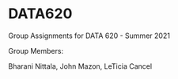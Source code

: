 # DATA620

Group Assignments for DATA 620 - Summer 2021

Group Members: 

Bharani Nittala, John Mazon, LeTicia Cancel
